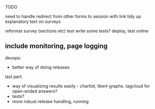 TODO


need to handle redirect from other forms to session with link
tidy up explanatory text on surveys

reformat survey (sections etc)
test
write some tests?
deploy, test online

include monitoring, page logging
--------------------------------------------------
devops:
  - better way of doing releases

last part:
  - way of visualizing results easily - chartist, likert-graphs. tagcloud for open-ended answers?
  - tests?
  - more robust release handling, running
